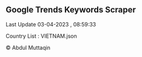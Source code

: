 

## Google Trends Keywords Scraper 
 
Last Update 03-04-2023 , 08:59:33

Country List :
VIETNAM.json



© Abdul Muttaqin 

